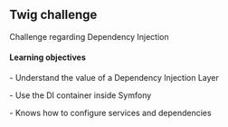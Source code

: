 <h2>Twig challenge</h2>

<p>Challenge regarding Dependency Injection</p>

<h4>Learning objectives</h4>
<p>- Understand the value of a Dependency Injection Layer</p>
<p>- Use the DI container inside Symfony</p>
<p>- Knows how to configure services and dependencies</p>
